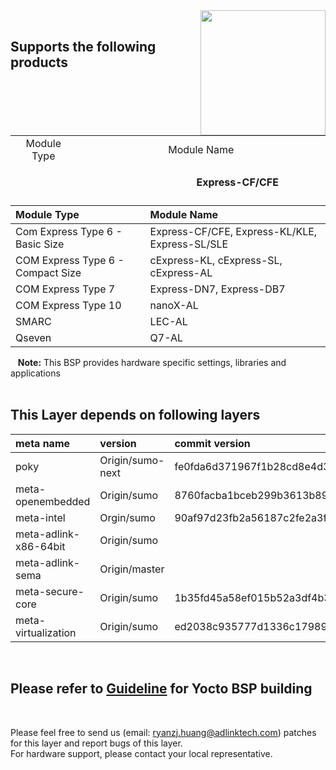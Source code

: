 <img src="https://www.linaro.org/assets/images/projects/yocto-project.png" width="200" align="right">

<br>



Supports the following products
-----
<table style="height: 96px; border: 1px;">
<tbody>
<tr style="height: 24px;">
<td style=" width: 150px; height: 24px; text-align: center;">Module Type</td>
<td style=" width: 454.182px; height: 24px; text-align: center;" colspan="2">Module Name</td>
</tr>
<tr style="height: 46px;">
<td style=" width: 150px; height: 144.818px;" rowspan="3">
<strong>Com Express Type 6 (Basic Size)</strong>
 </td>
<td style="text-align: center; width: 10px; height: 46px;"><img src="https://material.adlinktech.com/products/images/1706/Express-CF-A2-F.jpg" width="140" height="126" /></td>
<td style="border-color: grey; width: 444.182px; height: 46px;">
<p><strong>Express-CF/CFE</strong></p>
<p>&nbsp; COM Express&reg; Basic Size Type 6 Module with Up to Hexacore 8th Gen Intel Core&trade; 8000 series and Intel Xeon&reg; Processors</p>
<p>(<a href="https://www.adlinktech.com/Products/Computer_on_Modules/COMExpressType6/Express-CF_CFE?lang=en" target="_blank" rel="noopener">more details</a>)</p>
</td>
</tr>
<tr style="height: 69px;">
<td style="width: 10px; height: 69px; text-align: center;"><img src="https://material.adlinktech.com/products/images/1680/Express-KL_KLE_ProductImage_en_20171201_v1.png" width="168" height="128" /></td>
<td style=" width: 444.182px; height: 69px;">
<p><strong>Express-KL/KLE</strong></p>
<p>&nbsp; COM Express Basic Size Type 6 Module with 7th Gen Intel&reg; Core&trade; 7000 series and Intel&reg; Xeon&reg; Processors&nbsp;</p>
<p>(<a href="https://www.adlinktech.com/Products/Computer_on_Modules/COMExpressType6/Express-KL_KLE?lang=en" target="_blank" rel="noopener">more details</a>)</p>
</td>
</tr>
<tr style="height: 29.8182px;">
<td style="width: 10px; height: 29.8182px; text-align: center;"><img src="https://material.adlinktech.com/products/images/1591/Express-SL_SLE_ProductImage_en_20171201_v1.png" width="161" height="123" /></td>
<td style=" width: 444.182px; height: 29.8182px;">
<p><strong>Express-SL/SLE</strong></p>
<p>&nbsp; COM Express Basic Size Type 6 Module with 6th Gen Intel&reg; Core&trade;, Xeon&reg; and Celeron&reg; Processors&nbsp;</p>
<p>(<a href="https://www.adlinktech.com/Products/Computer_on_Modules/COMExpressType6/Express-SL_SLE?lang=en" target="_blank" rel="noopener">more details</a>)</p>
</td>
</tr>
</tbody>
</table>

|      **Module Type**                  |       **Module Name**                    |
|:---|:--- |
|Com Express Type 6 - Basic Size | Express-CF/CFE, Express-KL/KLE, Express-SL/SLE      |
| COM Express Type 6 - Compact Size | cExpress-KL, cExpress-SL, cExpress-AL |
| COM Express Type 7               | Express-DN7, Express-DB7 |
| COM Express Type 10            | nanoX-AL   |
| SMARC                            | LEC-AL |
| Qseven                           | Q7-AL |

&nbsp;&nbsp; **Note:** This BSP provides hardware specific settings, libraries and applications
<br>
<br>
 
This Layer depends on following layers
----

|     **meta name**        |             **version**                    |  **commit version**  |
|:---|:--- |:--- |
|  poky   |  Origin/sumo-next     |  fe0fda6d371967f1b28cd8e4d3b3aad997676af0   |
|meta-openembedded|Origin/sumo|8760facba1bceb299b3613b8955621ddaa3d4c3f|
|meta-intel| Orgin/sumo|90af97d23fb2a56187c2fe2a3f4f4190d7cc2605|
|meta-adlink-x86-64bit|  Origin/sumo| | 
|meta-adlink-sema| Origin/master||
|meta-secure-core|Origin/sumo|1b35fd45a58ef015b52a3df4b39048f2ac1ffbe3|
|meta-virtualization|Origin/sumo |ed2038c935777d1336c17989d454f4e9c95fea7f|


<br> 

Please refer to [Guideline](https://github.com/ADLINK/meta-adlink-x86-64bit/wiki) for Yocto BSP building
----

<br>



Please feel free to send us (email: ryanzj.huang@adlinktech.com) patches for this layer and report bugs of this layer. 
<br>For hardware support, please contact your local representative.
